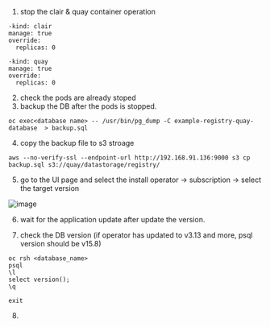 1. stop the clair & quay container operation

```
-kind: clair
manage: true
override:
  replicas: 0

-kind: quay
manage: true
override:
  replicas: 0

```

2.  check the pods are already stoped
3.  backup the DB after the pods is stopped.

```
oc exec<database name> -- /usr/bin/pg_dump -C example-registry-quay-database  > backup.sql
```

4. copy the backup file to s3 stroage

```
aws --no-verify-ssl --endpoint-url http://192.168.91.136:9000 s3 cp backup.sql s3://quay/datastorage/registry/
```

5. go to the UI page and select the install operator -> subscription -> select the target version

![image](https://github.com/user-attachments/assets/fb706ff8-5c1c-4a89-8bf1-bcffd5597edb)


6. wait for the application update after update the version.

7. check the DB version (if operator has updated to v3.13 and more, psql version should be v15.8)

```
oc rsh <database_name>
psql
\l
select version();
\q

exit
```
8. 
